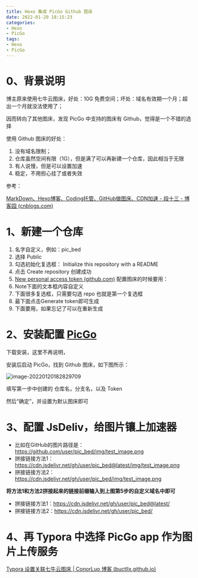 ```yaml
---
title: Hexo 集成 PicGo Github 图床
date: 2022-01-20 18:15:23
categories:
- Hexo
- PicGo
tags:
- Hexo
- PicGo
---
```




# 0、背景说明

博主原来使用七牛云图床，好处：10G 免费空间；坏处：域名有效期一个月；超出一个月就没法使用了；

因而转向了其他图床，发现 PicGo 中支持的图床有 Github，觉得是一个不错的选择

使用 Github 图床的好处：

1. 没有域名限制；
2. 仓库虽然空间有限（1G），但是满了可以再新建一个仓库，因此相当于无限
3. 有人说慢，但是可以设置加速
4. 稳定，不用担心挂了或者失效

<!--more-->

参考：

[MarkDown、Hexo博客、Coding托管、GitHub做图床、CDN加速 - 段十三 - 博客园 (cnblogs.com)](https://www.cnblogs.com/52duan/p/12551393.html)



# 1、新建一个仓库

1. 名字自定义，例如：pic_bed
2. 选择 Public
3. 勾选初始化复选框： Initialize this repository with a README
4. 点击 Create repository 创建成功
5.  [New personal access token (github.com)](https://github.com/settings/tokens/new) 配置图床的时候要用：
   1. Note下面的文本框内容自定义
   2. 下面很多复选框，只需要勾选 repo 也就是第一个复选框
   3. 最下面点击Generate token即可生成
   4. 下面要用，如果忘记了可以在重新生成



# 2、安装配置 [PicGo](https://molunerfinn.com/PicGo/)

下载安装，这里不再说明，

安装后启动 PicGo，找到 Github 图床，如下图所示：

![image-20220120182829709](https://cdn.jsdelivr.net/gh/buctllx/picture_bed/img/image-20220120182829709.png)

填写第一步中创建的 仓库名，分支名，以及 Token 

然后“确定”，并设置为默认图床即可



# 3、配置 JsDeliv，给图片镶上加速器

- 比如在GitHub的图片路径是：https://github.com/user/pic_bed/img/test_image.png
- 拼接链接方法1：https://cdn.jsdelivr.net/gh/user/pic_bed@latest/img/test_image.png
- 拼接链接方法2：https://cdn.jsdelivr.net/gh/user/pic_bed/img/test_image.png

**将方法1和方法2拼接起来的链接前缀输入到上图第5步的自定义域名中即可**

- 拼接链接方法1：https://cdn.jsdelivr.net/gh/user/pic_bed@latest/
- 拼接链接方法2：https://cdn.jsdelivr.net/gh/user/pic_bed/



# 4、再 Typora 中选择 PicGo app 作为图片上传服务

[Typora 设置关联七牛云图床 | ConorLuo 博客 (buctllx.github.io)](https://buctllx.github.io/2021/12/06/Typora-设置关联七牛云图床/#3-Typora-图片存储设置)


